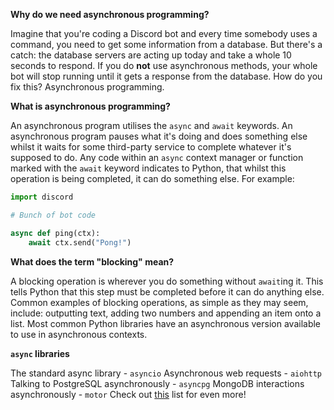 **Why do we need asynchronous programming?**

Imagine that you're coding a Discord bot and every time somebody uses a command, you need to get some information from a database. But there's a catch: the database servers are acting up today and take a whole 10 seconds to respond. If you do **not** use asynchronous methods, your whole bot will stop running until it gets a response from the database. How do you fix this? Asynchronous programming.

**What is asynchronous programming?**

An asynchronous program utilises the `async` and `await` keywords. An asynchronous program pauses what it's doing and does something else whilst it waits for some third-party service to complete whatever it's supposed to do. Any code within an `async` context manager or function marked with the `await` keyword indicates to Python, that whilst this operation is being completed, it can do something else. For example:

```py
import discord

# Bunch of bot code

async def ping(ctx):
    await ctx.send("Pong!")
```

**What does the term "blocking" mean?**

A blocking operation is wherever you do something without `await`ing it. This tells Python that this step must be completed before it can do anything else. Common examples of blocking operations, as simple as they may seem, include: outputting text, adding two numbers and appending an item onto a list. Most common Python libraries have an asynchronous version available to use in asynchronous contexts.

**`async` libraries**

The standard async library - `asyncio`
Asynchronous web requests - `aiohttp`
Talking to PostgreSQL asynchronously - `asyncpg`
MongoDB interactions asynchronously - `motor`
Check out [this](https://github.com/timofurrer/awesome-asyncio) list for even more!
